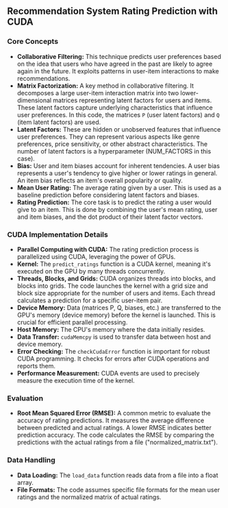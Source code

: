 ## Recommendation System Rating Prediction with CUDA


### Core Concepts

*   **Collaborative Filtering:** This technique predicts user preferences based on the idea that users who have agreed in the past are likely to agree again in the future.  It exploits patterns in user-item interactions to make recommendations.
*   **Matrix Factorization:**  A key method in collaborative filtering. It decomposes a large user-item interaction matrix into two lower-dimensional matrices representing latent factors for users and items. These latent factors capture underlying characteristics that influence user preferences.  In this code, the matrices `P` (user latent factors) and `Q` (item latent factors) are used.
*   **Latent Factors:** These are hidden or unobserved features that influence user preferences.  They can represent various aspects like genre preferences, price sensitivity, or other abstract characteristics. The number of latent factors is a hyperparameter (NUM_FACTORS in this case).
*   **Bias:**  User and item biases account for inherent tendencies.  A user bias represents a user's tendency to give higher or lower ratings in general. An item bias reflects an item's overall popularity or quality.
*   **Mean User Rating:**  The average rating given by a user. This is used as a baseline prediction before considering latent factors and biases.
*   **Rating Prediction:**  The core task is to predict the rating a user would give to an item. This is done by combining the user's mean rating, user and item biases, and the dot product of their latent factor vectors.

### CUDA Implementation Details

*   **Parallel Computing with CUDA:** The rating prediction process is parallelized using CUDA, leveraging the power of GPUs.
*   **Kernel:** The `predict_ratings` function is a CUDA kernel, meaning it's executed on the GPU by many threads concurrently.
*   **Threads, Blocks, and Grids:** CUDA organizes threads into blocks, and blocks into grids. The code launches the kernel with a grid size and block size appropriate for the number of users and items.  Each thread calculates a prediction for a specific user-item pair.
*   **Device Memory:** Data (matrices P, Q, biases, etc.) are transferred to the GPU's memory (device memory) before the kernel is launched. This is crucial for efficient parallel processing.
*   **Host Memory:** The CPU's memory where the data initially resides.
*   **Data Transfer:** `cudaMemcpy` is used to transfer data between host and device memory.
*   **Error Checking:** The `checkCudaError` function is important for robust CUDA programming. It checks for errors after CUDA operations and reports them.
*   **Performance Measurement:** CUDA events are used to precisely measure the execution time of the kernel.

### Evaluation

*   **Root Mean Squared Error (RMSE):** A common metric to evaluate the accuracy of rating predictions. It measures the average difference between predicted and actual ratings. A lower RMSE indicates better prediction accuracy. The code calculates the RMSE by comparing the predictions with the actual ratings from a file ("normalized_matrix.txt").

### Data Handling

*   **Data Loading:** The `load_data` function reads data from a file into a float array.
*   **File Formats:** The code assumes specific file formats for the mean user ratings and the normalized matrix of actual ratings.

